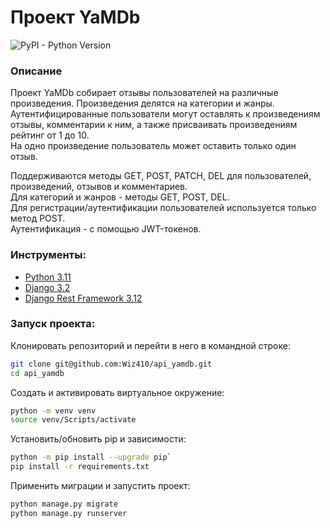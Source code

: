 # Проект YaMDb
![PyPI - Python Version](https://img.shields.io/pypi/pyversions/Django?color=orange&link=https%3A%2F%2Fdocs.python.org%2F3.11%2F)


### Описание
Проект YaMDb собирает отзывы пользователей на различные произведения. Произведения делятся на категории и жанры.\
Аутентифицированные пользователи могут оставлять к произведениям отзывы, комментарии к ним, а также присваивать произведениям рейтинг от 1 до 10.\
На одно произведение пользователь может оставить только один отзыв.

Поддерживаются методы GET, POST, PATCH, DEL для пользователей, произведений, отзывов и комментариев.\
Для категорий и жанров - методы GET, POST, DEL.\
Для регистрации/аутентификации пользователей используется только метод POST.\
Аутентификация - с помощью JWT-токенов.
### Инструменты:
- [Python 3.11]([Python](https://docs.python.org/3.11/))
- [Django 3.2](https://docs.djangoproject.com/en/4.2/releases/3.2/)
- [Django Rest Framework 3.12](https://www.django-rest-framework.org/)
### Запуск проекта:
Клонировать репозиторий и перейти в него в командной строке:
```bash
git clone git@github.com:Wiz410/api_yamdb.git
cd api_yamdb
```
Cоздать и активировать виртуальное окружение:
```bash
python -m venv venv
source venv/Scripts/activate
```
Установить/обновить pip и зависимости:
```bash
python -m pip install --upgrade pip`
pip install -r requirements.txt
```

Применить миграции и запустить проект:
```bash
python manage.py migrate
python manage.py runserver
```

